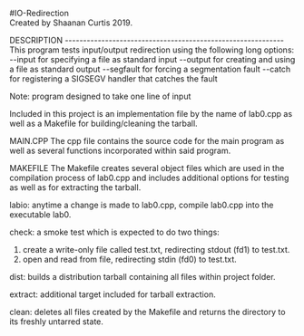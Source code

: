 #IO-Redirection <br>
Created by Shaanan Curtis 2019.

DESCRIPTION ------------------------------------------------------------
This program tests input/output redirection using the following long options:
--input for specifying a file as standard input
--output for creating and using a file as standard output
--segfault for forcing a segmentation fault
--catch for registering a SIGSEGV handler that catches the fault

Note: program designed to take one line of input

Included in this project is an implementation file by the
name of lab0.cpp as well as a Makefile for building/cleaning
the tarball.  

MAIN.CPP
The cpp file contains the source code for the main program 
as well as several functions incorporated within said program.  

MAKEFILE
The Makefile creates several object files which
are used in the compilation process of lab0.cpp and includes additional
options for testing as well as for extracting the tarball.

labio:
anytime a change is made to lab0.cpp,
compile lab0.cpp into the executable lab0.

check:
a smoke test which is expected to do two
things:
1. create a write-only file called test.txt, 
redirecting stdout (fd1) to test.txt.
2. open and read from file, redirecting
stdin (fd0) to test.txt.

dist:
builds a distribution tarball containing
all files within project folder.

extract:
additional target included for tarball
extraction.

clean:
deletes all files created by the 
Makefile and returns the directory
to its freshly untarred state.
